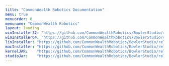 ```yaml
---
title: "CommonWealth Robotics Documentation"
menu: true
menuorder: 0
menuname: "CommonWealth Robotics"
layout: landing
winInstaller32: "https://github.com/CommonWealthRobotics/BowlerStudio/releases/download/0.32.5/Windows-32-BowlerStudio-0.32.5.exe"
winInstaller64: "https://github.com/CommonWealthRobotics/BowlerStudio/releases/download/0.32.5/Windows-64-BowlerStudio-0.32.5.exe"
linInstaller: "https://github.com/CommonWealthRobotics/BowlerStudio/releases/download/0.32.5/Ubuntu-BowlerStudio-0.32.5.deb"
macInstaller: "https://github.com/CommonWealthRobotics/BowlerStudio/releases/download/0.32.5/MacOSX-BowlerStudio-0.32.5.zip"
kernelJAR:    "https://github.com/CommonWealthRobotics/BowlerStudio/releases/download/0.32.5/BowlerScriptingKernel-0.43.0-fat.jar"
studioJar:    "https://github.com/CommonWealthRobotics/BowlerStudio/releases/download/0.32.5/BowlerStudio.jar"
---
```


